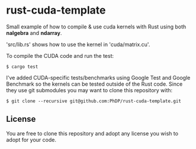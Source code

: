 # rust-cuda-template

Small example of how to compile & use cuda kernels with Rust
using both **nalgebra** and **ndarray**.

'src/lib.rs' shows how to use the kernel in 'cuda/matrix.cu'.

To compile the CUDA code and run the test:

    $ cargo test

I've added CUDA-specific tests/benchmarks using Google Test and Google
Benchmark so the kernels can be tested outside of the Rust code. Since they use
git submodules you may want to clone this repository with:

    $ git clone --recursive git@github.com:PhDP/rust-cuda-template.git

## License

You are free to clone this repository and adopt any license you
wish to adopt for your code.

